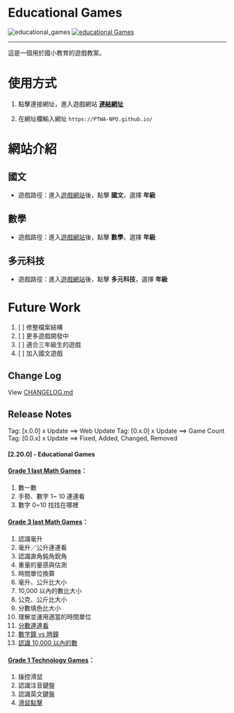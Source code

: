 # Educational Games

![educational_games](https://img.shields.io/github/v/tag/PTWA-NPO/PTWA-NPO.github.io)
[![educational Games](https://img.shields.io/badge/Educational_Games-Tatal_8-blue.svg)](./index.html)

---
這是一個用於國小教育的遊戲教案。

# 使用方式

[//]: # (TODO demo gif)

1. 點擊連接網址，進入遊戲網站
    [**連結網址**](https://PTWA-NPO.github.io/)

2. 在網址欄輸入網址
    `https://PTWA-NPO.github.io/`

[//]: # (TODO demo gif)


# 網站介紹

## 國文

- 遊戲路徑：進入[遊戲網站](https://PTWA-NPO.github.io/)後，點擊 **國文**，選擇 **年級**
## 數學

- 遊戲路徑：進入[遊戲網站](https://PTWA-NPO.github.io/)後，點擊 **數學**，選擇 **年級**
## 多元科技

- 遊戲路徑：進入[遊戲網站](https://PTWA-NPO.github.io/)後，點擊 **多元科技**，選擇 **年級**

# Future Work

1. [ ] 修整檔案結構
2. [ ] 更多遊戲開發中
3. [ ] 適合三年級生的遊戲
4. [ ] 加入國文遊戲

## Change Log

View [CHANGELOG.md](./CHANGELOG.md)

## Release Notes
Tag: [x.0.0] x Update ==> Web Update
Tag: [0.x.0] x Update ==> Game Count
Tag: [0.0.x] x Update ==> Fixed, Added, Changed, Removed
#### [2.20.0] - Educational Games
#### [Grade 1 last Math Games](http://ptwa-npo.github.io/games/math/grade1/index.html)：
1. 數一數
2. 手勢、數字 1~ 10 連連看
3. 數字 0~10 找找在哪裡
#### [Grade 3 last Math Games](http://ptwa-npo.github.io/games/math/grade3/index.html)：
1. 認識毫升
2. 毫升／公升連連看
3. 認識直角鈍角銳角
4. 重量的量感與估測
5. 時間單位換算
6. 毫升、公升比大小
7. 10,000 以內的數比大小
8. 公克、公斤比大小
9. 分數填色比大小
10. 理解並運用適當的時間單位
11. [分數連連看](http://ptwa-npo.github.io/game_view/?unit=math&id=11)
12. [數字鐘 vs 時鐘](http://ptwa-npo.github.io/game_view/?unit=math&id=12)
13. [認識 10,000 以內的數](http://ptwa-npo.github.io/game_view/?unit=math&id=13)

#### [Grade 1 Technology Games](http://ptwa-npo.github.io/games/technology/grade1/index.html)：
1. 操控滑鼠
2. 認識注音鍵盤
3. 認識英文鍵盤
4. [滑鼠點擊](http://ptwa-npo.github.io/game_view/?unit=technology&id=14)

